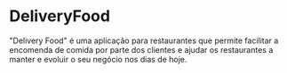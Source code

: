 # DeliveryFood

"Delivery Food" é uma aplicação para restaurantes que permite facilitar a encomenda de comida por parte dos clientes e ajudar os restaurantes a manter e evoluir o seu negócio nos dias de hoje. 